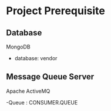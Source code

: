# Project Prerequisite


Database
-
MongoDB

- database:  vendor

Message Queue Server
-

Apache ActiveMQ

 -Queue : CONSUMER.QUEUE
  
  
